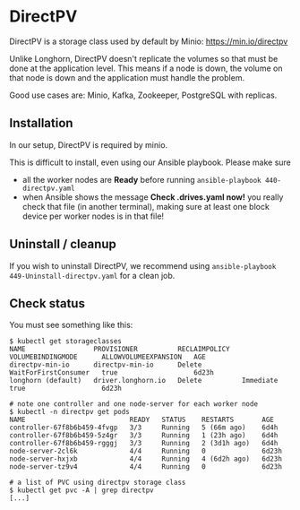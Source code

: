 # DirectPV

DirectPV is a storage class used by default by Minio: https://min.io/directpv

Unlike Longhorn, DirectPV doesn't replicate the volumes so that must be done at the application level. This means if a node is down, the volume on that node is down and the application must handle the problem.

Good use cases are: Minio, Kafka, Zookeeper, PostgreSQL with replicas. 

## Installation

In our setup, DirectPV is required by minio.

This is difficult to install, even using our Ansible playbook. Please make sure
- all the worker nodes are __Ready__ before running `ansible-playbook 440-directpv.yaml`
- when Ansible shows the message __Check .drives.yaml now!__ you really check that file (in another terminal), making sure at least one block device per worker nodes is in that file!

## Uninstall / cleanup

If you wish to uninstall DirectPV, we recommend using `ansible-playbook 449-Uninstall-directpv.yaml` for a clean job.

## Check status

You must see something like this:

```
$ kubectl get storageclasses
NAME                 PROVISIONER          RECLAIMPOLICY   VOLUMEBINDINGMODE      ALLOWVOLUMEEXPANSION   AGE
directpv-min-io      directpv-min-io      Delete          WaitForFirstConsumer   true                   6d23h
longhorn (default)   driver.longhorn.io   Delete          Immediate              true                   6d23h

# note one controller and one node-server for each worker node
$ kubectl -n directpv get pods
NAME                          READY   STATUS    RESTARTS       AGE
controller-67f8b6b459-4fvgp   3/3     Running   5 (66m ago)    6d4h
controller-67f8b6b459-5z4gr   3/3     Running   1 (23h ago)    6d4h
controller-67f8b6b459-rgggj   3/3     Running   2 (3d1h ago)   6d4h
node-server-2cl6k             4/4     Running   0              6d23h
node-server-hxjxb             4/4     Running   4 (6d2h ago)   6d23h
node-server-tz9v4             4/4     Running   0              6d23h

# a list of PVC using directpv storage class
$ kubectl get pvc -A | grep directpv
[...]
```

